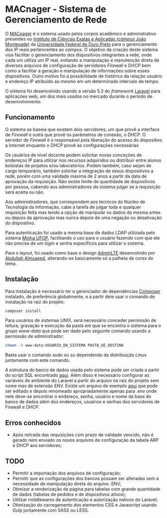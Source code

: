 # MACnager - Sistema de Gerenciamento de Rede


O [MACnager](http://200.239.152.5/macnager/public)
é o sistema usado pelos corpos acadêmico e administrativo presentes no
[Instituto de Ciências Exatas e Aplicadas (*campus* João Monlevade)](http://www.icea.ufop.br)
da [Universidade Federal de Ouro Preto](http://ufop.br) para o gerenciamento
dos IP reais pertencentes ao *campus*. O objetivo da criação deste sistema visa
facilitar o gerenciamento dos dispositivos integrantes a rede, onde cada um
utiliza um IP real, evitando a manipulação e manutenção direta de diversos
arquivos de configuração de servidores *Firewall* e DHCP bem como a facilitar
a geração e manipulação de informações sobre esses dispositivos. Outro motivo
foi a possibilidade de histórico da relação usuário e endereço IP atribuído ao
mesmo em um determinado intervalo de tempo.

O sistema foi desenvolvido usando a versão 5.3 do *framework* [Laravel](https://laravel.com/)
para aplicações web, um dos mais usados no mercado durante o período de
desenvolvimento.

## Funcionamento

O sistema se baseia que existem dois servidores, um que provê a interface de
*Firewall* e outra que provê os parâmetros de conexão, o DHCP. O servidor
de *Firewall* é o responsável pela liberação do acesso do dispositivo a
Internet enquanto o DHCP provê as configurações necessárias

Os usuários de nível docente podem  solicitar novas conceções de endereços IP
para utilizar nos recursos adquiridos ou distribuir entre alunos bolsistas de
projetos e/ou laboratórios. Podem também, caso sejam de cargo temporário, também
solicitar a integração de sesus dispositivos a rede, porém com uma validade
máxima de 2 anos a partir da data de aprovação da requisição. Não existe limite
de quantidade de dispositivos por pessoa, cabendo aos administradores do sistema
julgar se a requisição será aceita ou não.

Aos administradores, que correspondem aos técnicos do Núcleo de Tecnologia da
Informação, cabe a tarefa de julgar toda e qualquer requisição feita mas tendo
a opção de manipular os dados da mesma antes ou depois da aprovação mas nunca
depois de uma negação ou desativação do dispositivo.

Para autenticação foi usado a mesma base de dados LDAP utilizada pelo sistema
[Minha UFOP](http://www.minha.ufop.br), facilitando o uso para o usuário fazendo
com que ele não precise de um *login* e senha específicos para utilizar o sistema.

Para o layout, foi usado como base o design [AdminLTE](https://almsaeedstudio.com/themes/AdminLTE/documentation/index.html)
desenvolvido por [Abdullah Almsaeed](mailto:abdullah@almsaeedstudio.com),
alterando-se basicamente só a palheta de cores do tema.

## Instalação
Para instalação é necessário ter o gerenciador de dependências [Composer](https://getcomposer.org/)
instalado, de preferência globalmente, e a partir dele usar o comando de
instalação na raiz do projeto:

```bash
composer install
```

Para usuários de sistemas UNIX, será necessário conceder permissão de leitura,
gravação e execução da pasta em que se encontra o sistema para o grupo
*www-data* que pode ser dado pelo seguinte comando usando a permissão de
administrador:

```bash
chown -R www-data:USUARIO_DO_SISTEMA PASTA_DE_DESTINO
```

Basta usar o comando *sudo* ou *su* dependendo da distribuição *Linux*
juntamente com este comando.

A estrutura do banco de dados usada pelo sistema pode ser criada a partir do
script SQL encontrado [aqui](./DUMP_bdarpicea.sql). Além disso é necessário
configurar as variáveis de ambiente do Laravel a partir do arquivo na raiz do
projeto sem nome mas de extensão ENV. Existe um arquivo de exemplo
[aqui](./.env.example) que pode ser editado e depois renomeado apropriadamente
apenas para .env onde nele deve-se encontrar o endereço, senha, usuário e nome
da base do banco de dados além dos endereços, usuários e senhas dos servidores
de Firewall e DHCP.

## Erros conhecidos

* Após retirada das requisições com prazo de validade vencido, não é gerado nem
enviado os novos arquivos de configuração da tabela ARP e DHCP aos servidores;

## TODO

* Permitir a importação dos arquivos de configuração;
* Permitir que as configurações dos bancos possam ser alteradas sem a
necessidade de manipulação direta do arquivo .ENV;
* Otimizar a renderização da página para tabelas com grande quantidade de dados
(tabelas de pedidos e de dispositivos ativos);
* Utilizar middlewares de autenticação e autorização nativos do Laravel;
* Otimização do carregamento dos elementos CSS e Javascript usando Gulp
juntamente com SASS ou LESS.
